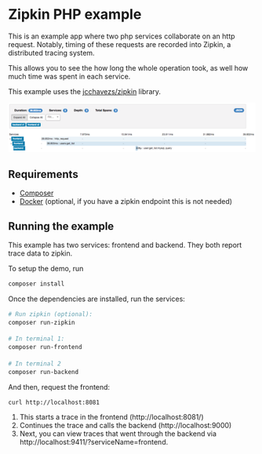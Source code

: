 # Zipkin PHP example

This is an example app where two php services collaborate on an 
http request. Notably, timing of these requests are recorded into
Zipkin, a distributed tracing system.

This allows you to see the how long the whole operation took, as 
well how much time was spent in each service.

This example uses the [jcchavezs/zipkin](https://github.com/jcchavezs/zipkin-php) library.

<img width="972" alt="zipkin screen shot" src="./screenshot.png">

## Requirements
- [Composer](https://getcomposer.org/doc/00-intro.md#installation-linux-unix-osx)
- [Docker](https://docs.docker.com/engine/installation/) (optional, if you have a zipkin endpoint this is not needed)

## Running the example

This example has two services: frontend and backend. They both report 
trace data to zipkin.

To setup the demo, run 

```bash
composer install
```

Once the dependencies are installed, run the services:

```bash
# Run zipkin (optional):
composer run-zipkin

# In terminal 1:
composer run-frontend

# In terminal 2
composer run-backend

```

And then, request the frontend:
 
```
curl http://localhost:8081
```

1. This starts a trace in the frontend (http://localhost:8081/)
2. Continues the trace and calls the backend (http://localhost:9000)
3. Next, you can view traces that went through the backend via http://localhost:9411/?serviceName=frontend.
